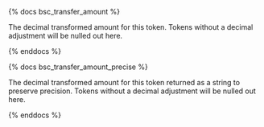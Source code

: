 {% docs bsc_transfer_amount %}

The decimal transformed amount for this token. Tokens without a decimal adjustment will be nulled out here. 

{% enddocs %}

{% docs bsc_transfer_amount_precise %}

The decimal transformed amount for this token returned as a string to preserve precision. Tokens without a decimal adjustment will be nulled out here.

{% enddocs %}